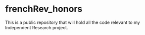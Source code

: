 # frenchRev_honors

This is a public repository that will hold all the code relevant to my Independent Research project.